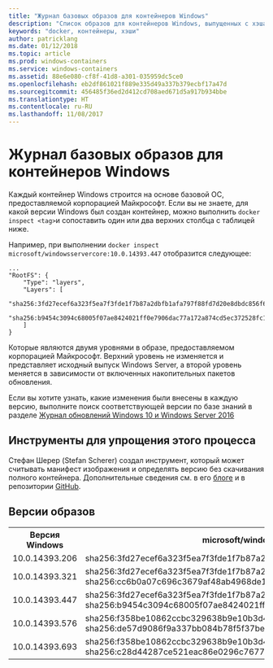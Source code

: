 ```yaml
---
title: "Журнал базовых образов для контейнеров Windows"
description: "Список образов для контейнеров Windows, выпущенных с хэшами уровня SHA256"
keywords: "docker, контейнеры, хэши"
author: patricklang
ms.date: 01/12/2018
ms.topic: article
ms.prod: windows-containers
ms.service: windows-containers
ms.assetid: 88e6e080-cf8f-41d8-a301-035959dc5ce0
ms.openlocfilehash: eb2df861021f889e335d49a337b379ecbf17a47d
ms.sourcegitcommit: 456485f36ed2d412cd708aed671d5a917b934bbe
ms.translationtype: HT
ms.contentlocale: ru-RU
ms.lasthandoff: 11/08/2017
---
```

# <a name="windows-container-base-image-history"></a>Журнал базовых образов для контейнеров Windows

Каждый контейнер Windows строится на основе базовой ОС, предоставляемой корпорацией Майкрософт. Если вы не знаете, для какой версии Windows был создан контейнер, можно выполнить `docker inspect <tag>`и сопоставить один или два верхних столбца с таблицей ниже.

Например, при выполнении `docker inspect microsoft/windowsservercore:10.0.14393.447` отобразится следующее:

```
...
"RootFS": {
    "Type": "layers",
    "Layers": [
        "sha256:3fd27ecef6a323f5ea7f3fde1f7b87a2dbfb1afa797f88fd7d20e8dbdc856f67",
        "sha256:b9454c3094c68005f07ae8424021ff0e7906dac77a172a874cd5ec372528fc15"
    ]
}
```

Которые являются двумя уровнями в образе, предоставляемом корпорацией Майкрософт. Верхний уровень не изменяется и представляет исходный выпуск Windows Server, а второй уровень меняется в зависимости от включенных накопительных пакетов обновления.

Если вы хотите узнать, какие изменения были внесены в каждую версию, выполните поиск соответствующей версии по базе знаний в разделе [Журнал обновлений Windows 10 и Windows Server 2016](https://support.microsoft.com/en-us/help/12387/windows-10-update-history)


## <a name="tools-to-simplify-this-process"></a>Инструменты для упрощения этого процесса

Стефан Шерер (Stefan Scherer) создал инструмент, который может считывать манифест изображения и определять версию без скачивания полного контейнера. Дополнительные сведения см. в его [блоге](https://stefanscherer.github.io/winspector/) и в репозитории [GitHub](https://github.com/StefanScherer/winspector).


## <a name="image-versions"></a>Версии образов

<table>
    <tr>
        <th>Версия Windows</th>
        <th>microsoft/windowsservercore</th>
        <th>microsoft/nanoserver</th>
    </tr>
    <tr>
        <td>10.0.14393.206</td>
        <td>sha256:3fd27ecef6a323f5ea7f3fde1f7b87a2dbfb1afa797f88fd7d20e8dbdc856f67</td>
        <td>sha256:342d4e407550c52261edd20cd901b5ce438f0b1e940336de3978210612365063</td>
    </tr>
    <tr>
        <td>10.0.14393.321</td>
        <td>sha256:3fd27ecef6a323f5ea7f3fde1f7b87a2dbfb1afa797f88fd7d20e8dbdc856f67<br/>
        sha256:cc6b0a07c696c3679af48ab4968de1b42d35e568f3d1d72df21f0acb52592e0b</td>
        <td>sha256:342d4e407550c52261edd20cd901b5ce438f0b1e940336de3978210612365063<br/>
        sha256:2c195a33d84d936c7b8542a8d9890a2a550e7558e6ac73131b130e5730b9a3a5</td>
    </tr>
    <tr>
        <td>10.0.14393.447</td>
        <td>sha256:3fd27ecef6a323f5ea7f3fde1f7b87a2dbfb1afa797f88fd7d20e8dbdc856f67<br/>
        sha256:b9454c3094c68005f07ae8424021ff0e7906dac77a172a874cd5ec372528fc15</td>
        <td>sha256:342d4e407550c52261edd20cd901b5ce438f0b1e940336de3978210612365063<br/>
        sha256:c8606bedb07a714a6724b8f88ce85b71eaf5a1c80b4c226e069aa3ccbbe69154</td>
    </tr>
    <tr>
        <td>10.0.14393.576</td>
        <td>sha256:f358be10862ccbc329638b9e10b3d497dd7cd28b0e8c7931b4a545c88d7f7cd6<br/>
        sha256:de57d9086f9a337bb084b78f5f37be4c8f1796f56a1cd3ec8d8d1c9c77eb693c</td>
        <td>sha256:6c357baed9f5177e8c8fd1fa35b39266f329535ec8801385134790eb08d8787d<br/>
        sha256:0d812bf7a7032db75770c3d5b92c0ac9390ca4a9efa0d90ba2f55ccb16515381</td>
    </tr>
    <tr>
        <td>10.0.14393.693</td>
        <td>sha256:f358be10862ccbc329638b9e10b3d497dd7cd28b0e8c7931b4a545c88d7f7cd6<br/>
        sha256:c28d44287ce521eac86e0296c7677f5d8ca1e86d1e45e7618ec900da08c95df3</td>
        <td>sha256:6c357baed9f5177e8c8fd1fa35b39266f329535ec8801385134790eb08d8787d<br/>
        sha256:dd33c5d8d8b3c230886132c328a7801547f13de1dac9a629e2739164a285b3ab</td>
    </tr>
</table>

